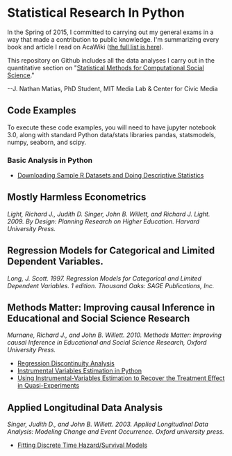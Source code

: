 # Statistical Research In Python
In the Spring of 2015, I committed to carrying out my general exams in a way that made a contribution to public knowledge. I'm summarizing every book and article I read on AcaWiki ([the full list is here](http://acawiki.org/J_Nathan_Matias_General_Exams_Reading_List)).

This repository on Github includes all the data analyses I carry out in the quantitative section on "[Statistical Methods for Computational Social Science](http://acawiki.org/J_Nathan_Matias_General_Exams_Reading_List#Statistical_Methods_for_Computational_Social_Science)."

--J. Nathan Matias, PhD Student, MIT Media Lab & Center for Civic Media

## Code Examples
To execute these code examples, you will need to have jupyter notebook 3.0, along with standard Python data/stats libraries pandas, statsmodels, numpy, seaborn, and scipy.

### Basic Analysis in Python
* [Downloading Sample R Datasets and Doing Descriptive Statistics](http://nbviewer.ipython.org/github/natematias/research_in_python/blob/master/basic_analysis_in_python/Descriptive%20Statistics%20and%20Exploratory%20Data%20Analysis.ipynb)

## Mostly Harmless Econometrics
_Light, Richard J., Judith D. Singer, John B. Willett, and Richard J. Light. 2009. By Design: Planning Research on Higher Education. Harvard University Press._

## Regression Models for Categorical and Limited Dependent Variables.
_Long, J. Scott. 1997. Regression Models for Categorical and Limited Dependent Variables. 1 edition. Thousand Oaks: SAGE Publications, Inc._

## Methods Matter: Improving causal Inference in Educational and Social Science Research
_Murnane, Richard J., and John B. Willett. 2010. Methods Matter: Improving causal Inference in Educational and Social Science Research, Oxford University Press._
* [Regression Discontinuity Analysis](http://nbviewer.ipython.org/github/natematias/research_in_python/blob/master/regression_discontinuity/Regression%20Discontinuity%20Analysis.ipynb)
* [Instrumental Variables Estimation in Python](http://nbviewer.ipython.org/github/natematias/research_in_python/blob/master/instrumental_variables_estimation/Instrumental-Variables%20Estimation.ipynb)
* [Using Instrumental-Variables Estimation to Recover the Treatment Effect in Quasi-Experiments](http://nbviewer.ipython.org/github/natematias/research_in_python/blob/master/instrumental_variables_estimation/Using%20IVE%20to%20Recover%20the%20Treatment%20Effect.ipynb)



## Applied Longitudinal Data Analysis
_Singer, Judith D., and John B. Willett. 2003. Applied Longitudinal Data Analysis: Modeling Change and Event Occurrence. Oxford university press._
* [Fitting Discrete Time Hazard/Survival Models](http://nbviewer.ipython.org/github/natematias/research_in_python/blob/master/survival_analysis/Discrete%20Time%20Survival%20Analysis%20in%20Python.ipynb)
